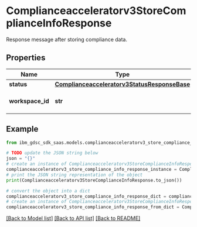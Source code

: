 # Complianceacceleratorv3StoreComplianceInfoResponse

Response message after storing compliance data.

## Properties

Name | Type | Description | Notes
------------ | ------------- | ------------- | -------------
**status** | [**Complianceacceleratorv3StatusResponseBase**](Complianceacceleratorv3StatusResponseBase.md) |  | [optional] 
**workspace_id** | **str** | The id of the workspace. | [optional] 

## Example

```python
from ibm_gdsc_sdk_saas.models.complianceacceleratorv3_store_compliance_info_response import Complianceacceleratorv3StoreComplianceInfoResponse

# TODO update the JSON string below
json = "{}"
# create an instance of Complianceacceleratorv3StoreComplianceInfoResponse from a JSON string
complianceacceleratorv3_store_compliance_info_response_instance = Complianceacceleratorv3StoreComplianceInfoResponse.from_json(json)
# print the JSON string representation of the object
print(Complianceacceleratorv3StoreComplianceInfoResponse.to_json())

# convert the object into a dict
complianceacceleratorv3_store_compliance_info_response_dict = complianceacceleratorv3_store_compliance_info_response_instance.to_dict()
# create an instance of Complianceacceleratorv3StoreComplianceInfoResponse from a dict
complianceacceleratorv3_store_compliance_info_response_from_dict = Complianceacceleratorv3StoreComplianceInfoResponse.from_dict(complianceacceleratorv3_store_compliance_info_response_dict)
```
[[Back to Model list]](../README.md#documentation-for-models) [[Back to API list]](../README.md#documentation-for-api-endpoints) [[Back to README]](../README.md)


